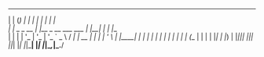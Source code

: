   _      _       _                      _    _       _     
 | |    (_)     | |                    | |  | |     | |    
 | |     _ _ __ | |__  _ __ ___   ___  | |__| |_   _| |__  
 | |    | | '_ \| '_ \| '_ ` _ \ / __| |  __  | | | | '_ \ 
 | |____| | | | | | | | | | | | | (__  | |  | | |_| | |_) |
 |______|_|_| |_|_| |_|_| |_| |_|\___| |_|  |_|\__,_|_.__/ 
                                                           
                                                           
